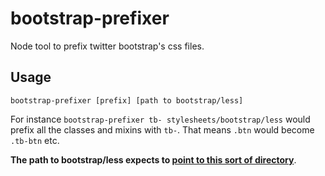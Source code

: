 bootstrap-prefixer
==================

Node tool to prefix twitter bootstrap's css files.

Usage
-----

```
bootstrap-prefixer [prefix] [path to bootstrap/less]
```

For instance `bootstrap-prefixer tb- stylesheets/bootstrap/less` would prefix all the classes and mixins with `tb-`. That means `.btn` would become `.tb-btn` etc.

**The path to bootstrap/less expects to [point to this sort of directory](https://github.com/twbs/bootstrap/tree/master/less)**.
